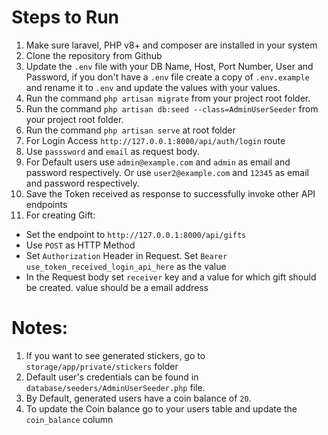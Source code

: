 # Steps to Run
1. Make sure laravel, PHP v8+ and composer are installed in your system
2. Clone the repository from Github
3. Update the `.env` file with your DB Name, Host, Port Number, User and Password, if you don't have a `.env` file create a copy of `.env.example` and rename it to `.env` and update the values with your values.
4. Run the command `php artisan migrate` from your project root folder.
5. Run the command `php artisan db:seed --class=AdminUserSeeder` from your project root folder.
6. Run the command `php artisan serve` at root folder
7. For Login Access `http://127.0.0.1:8000/api/auth/login` route
8. Use `passsword` and `email` as request body.
9. For Default users use `admin@example.com` and `admin` as email and password respectively.
   Or use `user2@example.com` and `12345` as email and password respectively.
10. Save the Token received as response to successfully invoke other API endpoints
11. For creating Gift:
   - Set the endpoint to `http://127.0.0.1:8000/api/gifts`
   - Use `POST` as HTTP Method
   - Set `Authorization` Header in Request. Set `Bearer use_token_received_login_api_here` as the value
   - In the Request body set `receiver` key and a value for which gift should be created. value should be a email address


# Notes:
1. If you want to see generated stickers, go to `storage/app/private/stickers` folder
2. Default user's credentials can be found in `database/seeders/AdminUserSeeder.php` file.
3. By Default, generated users have a coin balance of `20`.
4. To update the Coin balance go to your users table and update the `coin_balance` column